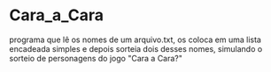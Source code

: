 # Cara_a_Cara
programa que lê os nomes de um arquivo.txt, os coloca em uma lista encadeada simples e depois sorteia dois desses nomes, simulando o sorteio de personagens do jogo "Cara a Cara?"
